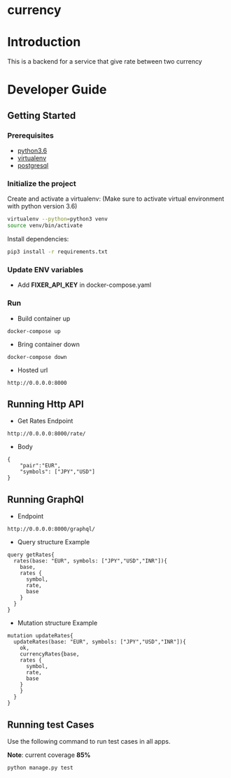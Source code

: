 # currency
# Introduction

This is a backend for a service that give rate between two currency
# Developer Guide

## Getting Started

### Prerequisites
- [python3.6](https://www.python.org/downloads/)
- [virtualenv](https://virtualenv.pypa.io/en/latest/)
- [postgresql](https://www.postgresql.org/download/)

### Initialize the project

Create and activate a virtualenv:
(Make sure to activate virtual environment with python version 3.6)

```bash
virtualenv --python=python3 venv
source venv/bin/activate
```

Install dependencies:

```bash
pip3 install -r requirements.txt
```

### Update ENV variables
- Add **FIXER_API_KEY** in docker-compose.yaml

### Run
- Build container up
~~~~
docker-compose up
~~~~
- Bring container down
~~~~
docker-compose down
~~~~
- Hosted url
~~~~
http://0.0.0.0:8000
~~~~

## Running Http API 
- Get Rates Endpoint
~~~~
http://0.0.0.0:8000/rate/
~~~~
- Body
~~~~
{
    "pair":"EUR",
    "symbols": ["JPY","USD"]
}
~~~~

## Running GraphQl 
- Endpoint
~~~~
http://0.0.0.0:8000/graphql/
~~~~
- Query structure Example
~~~~
query getRates{
  rates(base: "EUR", symbols: ["JPY","USD","INR"]){
    base,
    rates {
      symbol,
      rate,
      base
    }
  }
}
~~~~
- Mutation structure Example
~~~~
mutation updateRates{
  updateRates(base: "EUR", symbols: ["JPY","USD","INR"]){
    ok,
    currencyRates{base,
    rates {
      symbol,
      rate,
      base
    }
    }
  }
}
~~~~

## Running test Cases
Use the following command to run test cases in all apps.

**Note**: current coverage **85%**
```bash
python manage.py test
```
